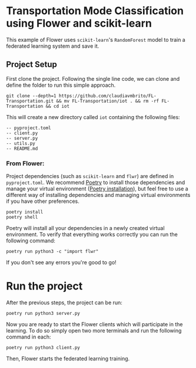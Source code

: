 # Transportation Mode Classification using Flower and scikit-learn

This example of Flower uses `scikit-learn`'s `RandomForest` model to train a federated learning system and save it. 

## Project Setup

First clone the project. Following the single line code, we can clone and define the folder to run this simple approach. 

```shell
git clone --depth=1 https://github.com/claudiavmbrito/FL-Transportation.git && mv FL-Transportation/iot . && rm -rf FL-Transportation && cd iot
```

This will create a new directory called `iot` containing the following files:

```shell
-- pyproject.toml
-- client.py
-- server.py
-- utils.py
-- README.md
```

### From Flower: 
Project dependencies (such as `scikit-learn` and `flwr`) are defined in `pyproject.toml`. We recommend [Poetry](https://python-poetry.org/docs/) to install those dependencies and manage your virtual environment ([Poetry installation](https://python-poetry.org/docs/#installation)), but feel free to use a different way of installing dependencies and managing virtual environments if you have other preferences.

```shell
poetry install
poetry shell
```

Poetry will install all your dependencies in a newly created virtual environment. To verify that everything works correctly you can run the following command:

```shell
poetry run python3 -c "import flwr"
```

If you don't see any errors you're good to go!

# Run the project 

After the previous steps, the project can be run:

```shell
poetry run python3 server.py
```

Now you are ready to start the Flower clients which will participate in the learning. To do so simply open two more terminals and run the following command in each:

```shell
poetry run python3 client.py
```

Then, Flower starts the federated learning training. 